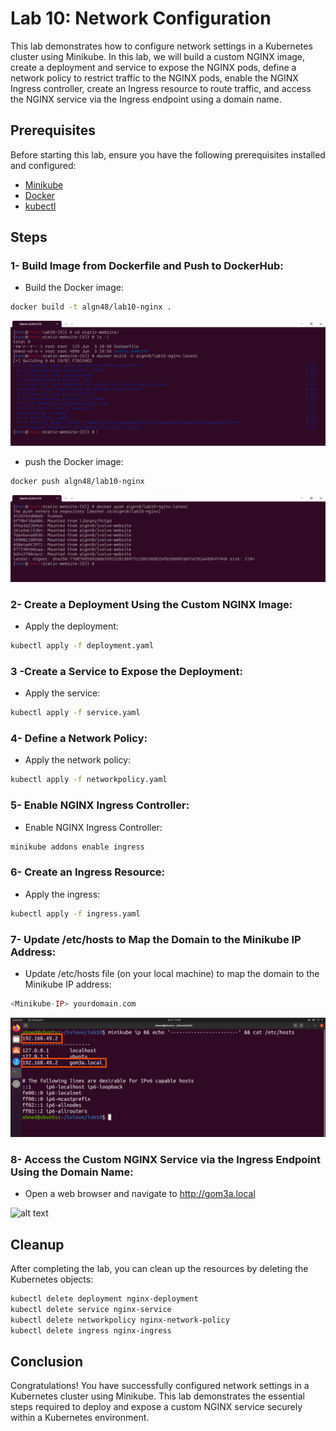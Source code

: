 # Lab 10: Network Configuration

This lab demonstrates how to configure network settings in a Kubernetes cluster using Minikube. In this lab, we will build a custom NGINX image, create a deployment and service to expose the NGINX pods, define a network policy to restrict traffic to the NGINX pods, enable the NGINX Ingress controller, create an Ingress resource to route traffic, and access the NGINX service via the Ingress endpoint using a domain name.


## Prerequisites
Before starting this lab, ensure you have the following prerequisites installed and configured:

- [ Minikube ](https://minikube.sigs.k8s.io/docs/)
- [ Docker ](https://www.docker.com/)
- [ kubectl ](https://kubernetes.io/docs/tasks/tools/)




## Steps
### 1- Build Image from Dockerfile and Push to DockerHub:

- Build  the Docker image:

```sh
docker build -t algn48/lab10-nginx .
```
![build](<screenshots/2 build.png>)

- push the Docker image:
```sh
docker push algn48/lab10-nginx
```
![push](<screenshots/3 push.png>)

### 2- Create a Deployment Using the Custom NGINX Image:

- Apply the deployment:

```sh
kubectl apply -f deployment.yaml
```
### 3 -Create a Service to Expose the Deployment:

- Apply the service:

```sh
kubectl apply -f service.yaml
```
### 4- Define a Network Policy:

- Apply the network policy:

```sh
kubectl apply -f networkpolicy.yaml
```
### 5- Enable NGINX Ingress Controller:

- Enable NGINX Ingress Controller:

```sh
minikube addons enable ingress
```
### 6- Create an Ingress Resource:

- Apply the ingress:

```sh
kubectl apply -f ingress.yaml
```
### 7- Update /etc/hosts to Map the Domain to the Minikube IP Address:

- Update /etc/hosts file (on your local machine) to map the domain to the Minikube IP address:

```php
<Minikube-IP> yourdomain.com
```
![alt text](<screenshots/minikube ip.png>)
### 8- Access the Custom NGINX Service via the Ingress Endpoint Using the Domain Name:

- Open a web browser and navigate to http://gom3a.local

![alt text](<screenshots/gom3a.local>)

## Cleanup
After completing the lab, you can clean up the resources by deleting the Kubernetes objects:

```sh
kubectl delete deployment nginx-deployment
kubectl delete service nginx-service
kubectl delete networkpolicy nginx-network-policy
kubectl delete ingress nginx-ingress
```
## Conclusion
Congratulations! You have successfully configured network settings in a Kubernetes cluster using Minikube. This lab demonstrates the essential steps required to deploy and expose a custom NGINX service securely within a Kubernetes environment.